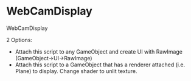 # WebCamDisplay
WebCamDisplay

2 Options:
- Attach this script to any GameObject and create UI with RawImage (GameObject->UI->RawImage)
- Attach this script to a GameObject that has a renderer attached (i.e. Plane) to display. Change shader to unlit texture.
